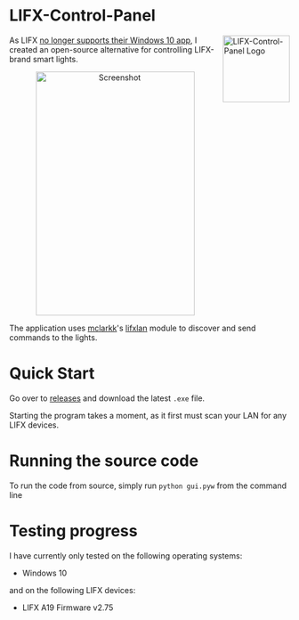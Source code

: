 # LIFX-Control-Panel 

<img align="right" width="120" height="120"
     title="LIFX-Control-Panel Logo" src="https://i.imgur.com/pm4Lzgx.png">
     
As LIFX [no longer supports their Windows 10 app](https://www.windowscentral.com/lifx-drops-support-windows-10), I created an open-source alternative for controlling LIFX-brand smart lights. 

<p align="center">
  <img src="https://i.imgur.com/7LqocH6.png" alt="Screenshot" width="285" height="438">
</p>

The application uses [mclarkk](https://github.com/mclarkk)'s [lifxlan](https://github.com/mclarkk/lifxlan) module to discover and send commands to the lights.

# Quick Start
Go over to [releases](https://github.com/samclane/LIFX-Control-Panel/releases) and download the latest `.exe` file.

Starting the program takes a moment, as it first must scan your LAN for any LIFX devices. 

# Running the source code
To run the code from source, simply run `python gui.pyw` from the command line

# Testing progress
I have currently only tested on the following operating systems:
* Windows 10

and on the following LIFX devices:
* LIFX A19 Firmware v2.75
